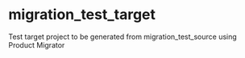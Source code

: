 # migration_test_target
Test target project to be generated from migration_test_source using Product Migrator
